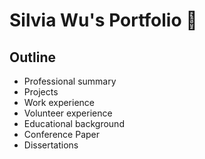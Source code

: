 # **Silvia Wu's** Portfolio 🌟   

## Outline
- Professional summary
- Projects
- Work experience
- Volunteer experience
- Educational background
- Conference Paper
- Dissertations


